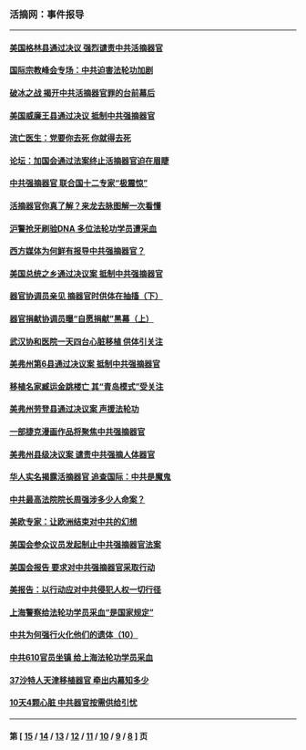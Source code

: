 ### 活摘网：事件报导
---
#### [美国格林县通过决议 强烈谴责中共活摘器官](../../pages/nf5877/n13119367.md?08130430) 
#### [国际宗教峰会专场：中共迫害法轮功加剧](../../pages/nf5877/n13088279.md?08130430) 
#### [破冰之战 揭开中共活摘器官罪的台前幕后](../../pages/nf5877/n13082457.md?08130430) 
#### [美国威廉王县通过决议 抵制中共强摘器官](../../pages/nf5877/n13056521.md?08130430) 
#### [流亡医生：党要你去死 你就得去死](../../pages/nf5877/n13052835.md?08130430) 
#### [论坛：加国会通过法案终止活摘器官迫在眉睫](../../pages/nf5877/n13029839.md?08130430) 
#### [中共强摘器官 联合国十二专家“极震惊”](../../pages/nf5877/n13024313.md?08130430) 
#### [活摘器官你真了解？来龙去脉图解一次看懂](../../pages/nf5877/n13013820.md?08130430) 
#### [沪警抢牙刷验DNA 多位法轮功学员遭采血](../../pages/nf5877/n12969218.md?08130430) 
#### [西方媒体为何鲜有报导中共强摘器官？](../../pages/nf5877/n12932034.md?08130430) 
#### [美国总统之乡通过决议案 抵制中共强摘器官](../../pages/nf5877/n12908242.md?08130430) 
#### [器官协调员亲见 摘器官时供体在抽搐（下）](../../pages/nf5877/n12898622.md?08130430) 
#### [器官捐献协调员曝“自愿捐献”黑幕（上）](../../pages/nf5877/n12878830.md?08130430) 
#### [武汉协和医院一天四台心脏移植 供体引关注](../../pages/nf5877/n12863175.md?08130430) 
#### [美弗州第6县通过决议案 抵制中共强摘器官](../../pages/nf5877/n12805218.md?08130430) 
#### [移植名家臧运金跳楼亡 其“青岛模式”受关注](../../pages/nf5877/n12803746.md?08130430) 
#### [美弗州劳登县通过决议案 声援法轮功](../../pages/nf5877/n12785715.md?08130430) 
#### [一部捷克漫画作品将聚焦中共强摘器官](../../pages/nf5877/n12785954.md?08130430) 
#### [美弗州县级决议案 谴责中共强摘人体器官](../../pages/nf5877/n12721290.md?08130430) 
#### [华人实名揭露活摘器官 追查国际：中共是魔鬼](../../pages/nf5877/n12691724.md?08130430) 
#### [中共最高法院院长周强涉多少人命案？](../../pages/nf5877/n12678074.md?08130430) 
#### [美欧专家：让欧洲结束对中共的幻想](../../pages/nf5877/n12652921.md?08130430) 
#### [美国会参众议员发起制止中共强摘器官法案](../../pages/nf5877/n12627668.md?08130430) 
#### [美国会报告 要求对中共强摘器官采取行动](../../pages/nf5877/n12448233.md?08130430) 
#### [美报告：以行动应对中共侵犯人权一切行径](../../pages/nf5877/n12443204.md?08130430) 
#### [上海警察给法轮功学员采血“是国家规定”](../../pages/nf5877/n12371027.md?08130430) 
#### [中共为何强行火化他们的遗体（10）](../../pages/nf5877/n12352363.md?08130430) 
#### [中共610官员坐镇 给上海法轮功学员采血](../../pages/nf5877/n12350295.md?08130430) 
#### [37沙特人天津移植器官 牵出内幕知多少](../../pages/nf5877/n12338586.md?08130430) 
#### [10天4颗心脏 中共器官按需供给引忧](../../pages/nf5877/n12326366.md?08130430) 

---
#### 第 [ [15](./15.md?08130430) / [14](./14.md?08130430) / [13](./13.md?08130430) / [12](./12.md?08130430) / [11](./11.md?08130430) / [10](./10.md?08130430) / [9](./9.md?08130430) / [8](./8.md?08130430) ] 页

